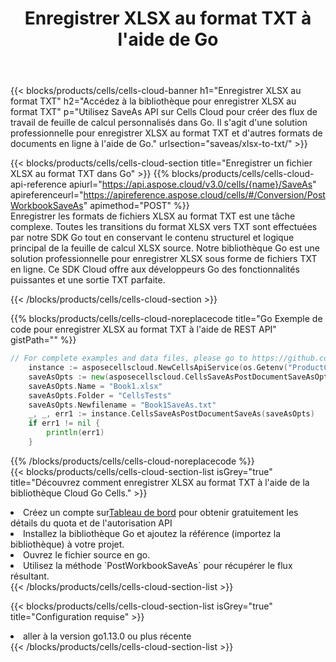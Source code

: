 ﻿---
title:  Enregistrer XLSX au format TXT à l'aide de Go
description:  Utilisation du SDK Cloud Aspose.Cells pour Go pour enregistrer le fichier au format XLSX au format TXT.
kwords: Excel, Save XLSX as TXT, REST, Go
howto: How to save XLSX as TXT using Aspose.Cells Cloud Go library.
---
{{< blocks/products/cells/cells-cloud-banner h1="Enregistrer XLSX au format TXT" h2="Accédez à la bibliothèque pour enregistrer XLSX au format TXT" p="Utilisez SaveAs API sur Cells Cloud pour créer des flux de travail de feuille de calcul personnalisés dans Go. Il s\'agit d\'une solution professionnelle pour enregistrer XLSX au format TXT et d\'autres formats de documents en ligne à l\'aide de Go." urlsection="saveas/xlsx-to-txt/" >}}

{{< blocks/products/cells/cells-cloud-section title="Enregistrer un fichier XLSX au format TXT dans Go" >}}
{{% blocks/products/cells/cells-cloud-api-reference apiurl="https://api.aspose.cloud/v3.0/cells/{name}/SaveAs" apireferenceurl="https://apireference.aspose.cloud/cells/#/Conversion/PostWorkbookSaveAs" apimethod="POST" %}}
<br/>
Enregistrer les formats de fichiers XLSX au format TXT est une tâche complexe. Toutes les transitions du format XLSX vers TXT sont effectuées par notre SDK Go tout en conservant le contenu structurel et logique principal de la feuille de calcul XLSX source. Notre bibliothèque Go est une solution professionnelle pour enregistrer XLSX sous forme de fichiers TXT en ligne. Ce SDK Cloud offre aux développeurs Go des fonctionnalités puissantes et une sortie TXT parfaite.

{{< /blocks/products/cells/cells-cloud-section >}}

{{% blocks/products/cells/cells-cloud-noreplacecode title="Go Exemple de code pour enregistrer XLSX au format TXT à l\'aide de REST API" gistPath="" %}}
  
```go
// For complete examples and data files, please go to https://github.com/aspose-cells-cloud/aspose-cells-cloud-go/
    instance := asposecellscloud.NewCellsApiService(os.Getenv("ProductClientId"), os.Getenv("ProductClientSecret"))
    saveAsOpts := new(asposecellscloud.CellsSaveAsPostDocumentSaveAsOpts)
    saveAsOpts.Name = "Book1.xlsx"
    saveAsOpts.Folder = "CellsTests"
    saveAsOpts.Newfilename = "Book1SaveAs.txt"
    _, _, err1 := instance.CellsSaveAsPostDocumentSaveAs(saveAsOpts)
    if err1 != nil {
	    println(err1)
    }
```
  
{{% /blocks/products/cells/cells-cloud-noreplacecode %}}
<br/>
{{< blocks/products/cells/cells-cloud-section-list isGrey="true" title="Découvrez comment enregistrer XLSX au format TXT à l\'aide de la bibliothèque Cloud Go Cells." >}}
<li> Créez un compte sur<a href="https://dashboard.aspose.cloud/">Tableau de bord</a> pour obtenir gratuitement les détails du quota et de l'autorisation API</li>
<li>Installez la bibliothèque Go et ajoutez la référence (importez la bibliothèque) à votre projet.</li>
<li>Ouvrez le fichier source en go.</li>
<li>Utilisez la méthode `PostWorkbookSaveAs` pour récupérer le flux résultant.</li>
{{< /blocks/products/cells/cells-cloud-section-list >}}

{{< blocks/products/cells/cells-cloud-section-list isGrey="true" title="Configuration requise" >}}
<li>aller à la version go1.13.0 ou plus récente</li>
{{< /blocks/products/cells/cells-cloud-section-list >}}
